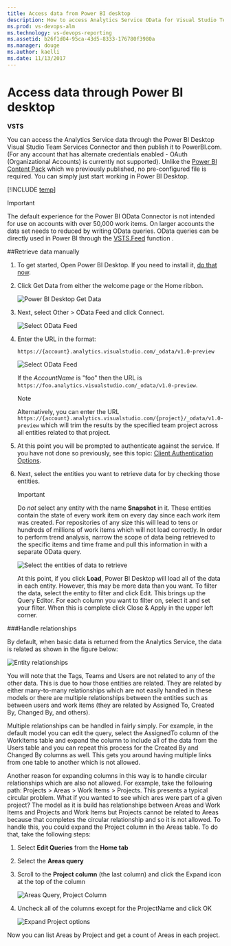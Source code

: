 ```yaml
---
title: Access data from Power BI desktop  
description: How to access Analytics Service OData for Visual Studio Team Services (VSTS) from Power BI Desktop   
ms.prod: vs-devops-alm
ms.technology: vs-devops-reporting
ms.assetid: b26f1d04-95ca-43d5-8333-176780f3980a  
ms.manager: douge
ms.author: kaelli
ms.date: 11/13/2017
---
```


# Access data through Power BI desktop 

**VSTS**  

You can access the Analytics Service data through the Power BI Desktop Visual Studio Team Services Connector and then publish it to PowerBI.com. (For any account that has alternate credentials enabled - OAuth (Organizational Accounts) is currently not supported). Unlike the [Power BI Content Pack](https://www.visualstudio.com/en-us/get-started/report/report-on-vso-with-power-bi-vs) which we previously published, no pre-configured file is required. You can simply just start working in Power BI Desktop.

[!INCLUDE [temp](../_shared/analytics-preview.md)]

>[!IMPORTANT]
>The default experience for the Power BI OData Connector is not intended for use on accounts with over 50,000 work items. On larger accounts the data set needs to reduced by writing OData queries.  OData queries can be directly used in Power BI through the [VSTS.Feed](../powerbi/data-connector-functions.md) function .

##Retrieve data manually

1. To get started, Open Power BI Desktop. If you need to install it, [do that now](https://powerbi.microsoft.com/desktop).  

2. Click Get Data from either the welcome page or the Home ribbon.  

	![Power BI Desktop Get Data ](_img/access-analytics-pbi-get-data.png)  

3. Next, select Other > OData Feed and click Connect.  

	![Select OData Feed ](_img/pbi2.png)  

4.	Enter the URL in the format:  

	```
	https://{account}.analytics.visualstudio.com/_odata/v1.0-preview
	```  

	![Select OData Feed ](_img/pbi3.png)  

	If the *AccountName* is "foo" then the URL is ```https://foo.analytics.visualstudio.com/_odata/v1.0-preview```.

	>[!NOTE]  
	>Alternatively, you can enter the URL ```https://{account}.analytics.visualstudio.com/{project}/_odata/v1.0-preview``` which will trim the results by the specified team project across all entities related to that project.  

5. At this point you will be prompted to authenticate against the service. If you have not done so previously, see this topic: [Client Authentication Options](client-authentication-options.md).  
6. Next, select the entities you want to retrieve data for by checking those entities.

	>[!IMPORTANT]  
	>Do *not* select any entity with the name **Snapshot** in it. These entities contain the state of every work item on every day since each work item was created. For repositories of any size this will lead to tens or hundreds of millions of work items which will not load correctly. In order to perform trend analysis, narrow the scope of data being retrieved to the specific items and time frame and pull this information in with a separate OData query.  

	![Select the entities of data to retrieve](_img/pbi4.png)  

	At this point, if you click **Load**, Power BI Desktop will load all of the data in each entity. However, this may be more data than you want. To filter the data, select the entity to filter and click Edit. This brings up the Query Editor. For each column you want to filter on, select it and set your filter. When this is complete click Close & Apply in the upper left corner.  

###Handle relationships
 
By default, when basic data is returned from the Analytics Service, the data is related as shown in the figure below:

![Entity relationships](_img/pbi-relationships.png)  

You will note that the Tags, Teams and Users are not related to any of the other data. This is due to how those entities
are related. They are related by either many-to-many relationships which are not easily handled in these models or 
there are multiple relationships between the entities such as between users and work items (they are related by Assigned To,
Created By, Changed By, and others).

Multiple relationships can be handled in fairly simply. For example, in the default model you can edit the query, select the
AssignedTo column of the WorkItems table and expand the column to include all of the data from the Users table and you can repeat
this process for the Created By and Changed By columns as well. This gets you around having multiple links from one table to another
which is not allowed.

Another reason for expanding columns in this way is to handle circular relationships which are also not allowed. For example, 
take the following path: Projects > Areas > Work Items > Projects. This presents a typical circular problem. What if you
wanted to see which ares were part of a given project? The model as it is build has relationships between Areas and Work Items and 
Projects and Work Items but Projects cannot be related to Areas because that completes the circular relationship and so it is 
not allowed. To handle this, you could expand the Project column in the Areas table. To do that, take the following steps:

1. Select **Edit Queries** from the **Home tab**  
2. Select the **Areas query**  
3. Scroll to the **Project column** (the last column) and click the Expand icon at the top of the column  

    ![Areas Query, Project Column](_img/pbi-relationships-2.png) 

4. Uncheck all of the columns except for the ProjectName and click OK

    ![Expand Project options](_img/pbi-relationships-3.png) 

Now you can list Areas by Project and get a count of Areas in each project.


